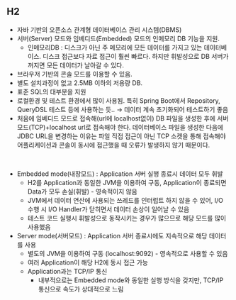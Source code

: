 ## H2
- 자바 기반의 오픈소스 관계형 데이터베이스 관리 시스템(DBMS)
- 서버(Server) 모드와 임베디드(Embedded) 모드의 인메모리 DB 기능을 지원.
    - 인메모리DB : 디스크가 아닌 주 메모리에 모든 데이터를 가지고 있는 데이터베이스. 디스크 접근보다 자료 접근이 훨씬 빠르다. 하지만 휘발성으로 DB 서버가 꺼지면 모든 데이터가 날아갈 수 있다.
- 브라우저 기반의 콘솔 모드를 이용할 수 있음.
- 별도 설치과정이 없고 2.5MB 이하의 저용량 DB.
- 표준 SQL의 대부분을 지원
- 로컬환경 및 테스트 환경에서 많이 사용됨. 특히 Spring Boot에서 Repository, QueryDSL 테스트 등에 사용하는 듯.. → 데이터 계속 초기화되어 테스트하기 좋음
- 처음에 임베디드 모드로 접속해(url에 localhost없이) DB 파일을 생성한 후에 서버 모드(TCP)+localhost url로 접속해야 한다. 데이터베이스 파일을 생성한 다음에 JDBC URL을 변경하는 이유는 파일 직접 접근이 아닌 TCP 소켓을 통해 접속해야 어플리케이션과 콘솔이 동시에 접근했을 때 오류가 발생하지 않기 때문이다.

<br>

- Embedded mode(내장모드) : Application 서버 실행 종료시 데이터 모두 휘발
    - H2를 Application과 동일한 JVM을 이용하여 구동, Application이 종료되면 Data가 모두 손실(휘발) - 영속적이지 않음
    - JVM에서 데이터 연산에 사용되는 쓰레드를 인터럽트 하지 않을 수 있어, I/O 수행 시 I/O Handler가 닫히면서 데이터 손상이 일어날 수 있음
    - 테스트 코드 실행시 휘발성으로 동작시키는 경우가 많으므로 해당 모드를 많이 사용했음
- Server mode(서버모드) : Application 서버 종료시에도 지속적으로 해당 데이터를 사용
    - 별도의 JVM을 이용하여 구동 (localhost:9092) - 영속적으로 사용할 수 있음
    - 여러 Application이 해당 H2에 동시 접근 가능
    - Application과는 TCP/IP 통신
        - 내부적으로는 Embedded mode와 동일한 실행 방식을 갖지만, TCP/IP 통신으로 속도가 상대적으로 느림
